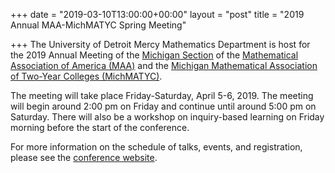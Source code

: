 +++
date = "2019-03-10T13:00:00+00:00"
layout = "post"
title = "2019 Annual MAA-MichMATYC Spring Meeting"

+++
The University of Detroit Mercy Mathematics Department is host for the 2019 Annual Meeting of the 
<a href="http://http://sections.maa.org/michigan/">Michigan Section</a> of the <a href="http://www.maa.org">Mathematical 
Association of America (MAA)</a> and the <a href="http://michmatyc.org">Michigan Mathematical Association of Two-Year Colleges 
(MichMATYC)</a>. 

The meeting will take place Friday-Saturday, April 5-6, 2019. The meeting will begin around 2:00 pm on Friday and continue 
until around 5:00 pm on Saturday. There will also be a workshop on inquiry-based learning on Friday morning before the start 
of the conference. 

For more information on the schedule of talks, events, and registration, please see the 
<a href="http://sections.maa.org/michigan/meetings/2019_Spring_annual_meeting.html">conference website</a>.

